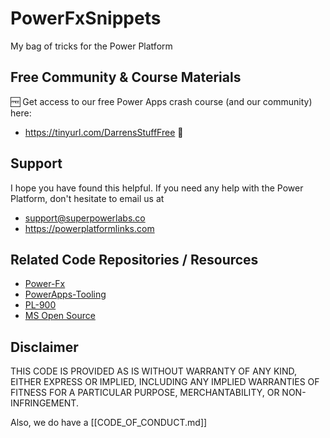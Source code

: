 # PowerFxSnippets
My bag of tricks for the Power Platform

## Free Community & Course Materials
🆓 Get access to our free Power Apps crash course (and our community) here: 
- https://tinyurl.com/DarrensStuffFree 🔗
 
## Support
 
I hope you have found this helpful. If you need any help with the Power Platform, don't hesitate to email us at 

- support@superpowerlabs.co
- https://powerplatformlinks.com

## Related Code Repositories / Resources

- [Power-Fx](https://github.com/microsoft/Power-Fx)
- [PowerApps-Tooling](https://github.com/microsoft/PowerApps-Tooling)
- [PL-900](https://github.com/MicrosoftLearning/PL-900-Microsoft-Power-Platform-Fundamentals)
- [MS Open Source](https://opensource.microsoft.com/blog/)

## Disclaimer
THIS CODE IS PROVIDED AS IS WITHOUT WARRANTY OF ANY KIND, EITHER EXPRESS OR IMPLIED, INCLUDING ANY IMPLIED WARRANTIES OF FITNESS FOR A PARTICULAR PURPOSE, MERCHANTABILITY, OR NON-INFRINGEMENT.

Also, we do have a [[CODE_OF_CONDUCT.md]]
